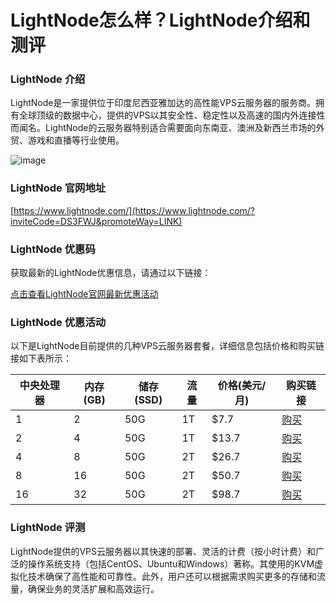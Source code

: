 # LightNode怎么样？LightNode介绍和测评

### LightNode 介绍

LightNode是一家提供位于印度尼西亚雅加达的高性能VPS云服务器的服务商。拥有全球顶级的数据中心，提供的VPS以其安全性、稳定性以及高速的国内外连接性而闻名。LightNode的云服务器特别适合需要面向东南亚、澳洲及新西兰市场的外贸、游戏和直播等行业使用。

![image](https://github.com/SuelThomasj75/LightNode/assets/167728715/097e2375-8be5-4002-bbbd-a0ecc6fc8899)

### LightNode 官网地址

[https://www.lightnode.com/](https://www.lightnode.com/?inviteCode=DS3FWJ&promoteWay=LINK)

### LightNode 优惠码

获取最新的LightNode优惠信息，请通过以下链接：

[点击查看LightNode官网最新优惠活动](https://www.lightnode.com/?inviteCode=DS3FWJ&promoteWay=LINK)

### LightNode 优惠活动

以下是LightNode目前提供的几种VPS云服务器套餐，详细信息包括价格和购买链接如下表所示：

| 中央处理器 | 内存(GB) | 储存(SSD) | 流量 | 价格(美元/月) | 购买链接 |
|------------|----------|-----------|------|---------------|----------|
| 1          | 2        | 50G       | 1T   | $7.7          | [购买](https://www.lightnode.com/?inviteCode=DS3FWJ&promoteWay=LINK) |
| 2          | 4        | 50G       | 1T   | $13.7         | [购买](https://www.lightnode.com/?inviteCode=DS3FWJ&promoteWay=LINK) |
| 4          | 8        | 50G       | 2T   | $26.7         | [购买](https://www.lightnode.com/?inviteCode=DS3FWJ&promoteWay=LINK) |
| 8          | 16       | 50G       | 2T   | $50.7         | [购买](https://www.lightnode.com/?inviteCode=DS3FWJ&promoteWay=LINK) |
| 16         | 32       | 50G       | 2T   | $98.7         | [购买](https://www.lightnode.com/?inviteCode=DS3FWJ&promoteWay=LINK) |

### LightNode 评测

LightNode提供的VPS云服务器以其快速的部署、灵活的计费（按小时计费）和广泛的操作系统支持（包括CentOS、Ubuntu和Windows）著称。其使用的KVM虚拟化技术确保了高性能和可靠性。此外，用户还可以根据需求购买更多的存储和流量，确保业务的灵活扩展和高效运行。
